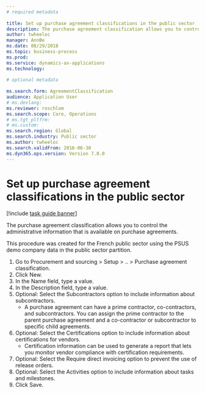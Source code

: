 ```yaml
--- 
# required metadata 
 
title: Set up purchase agreement classifications in the public sector
description: The purchase agreement classification allows you to control the administrative information that is available on purchase agreements. 
author: twheeloc
manager: AnnBe 
ms.date: 08/29/2018
ms.topic: business-process 
ms.prod:  
ms.service: dynamics-ax-applications 
ms.technology:  
 
# optional metadata 
 
ms.search.form: AgreementClassification   
audience: Application User 
# ms.devlang:  
ms.reviewer: roschlom
ms.search.scope: Core, Operations 
# ms.tgt_pltfrm:  
# ms.custom:  
ms.search.region: Global
ms.search.industry: Public sector
ms.author: twheeloc
ms.search.validFrom: 2016-06-30 
ms.dyn365.ops.version: Version 7.0.0 
---
```

# Set up purchase agreement classifications in the public sector

[!include [task guide banner](../../includes/task-guide-banner.md)]

The purchase agreement classification allows you to control the administrative information that is available on purchase agreements. 

This procedure was created for the French public sector using the PSUS demo company data in the public sector partition.

1. Go to Procurement and sourcing > Setup > .. > Purchase agreement classification.
2. Click New.
3. In the Name field, type a value.
4. In the Description field, type a value.
5. Optional: Select the Subcontractors option to include information about subcontractors.
    * A purchase agreement can have a prime contractor, co-contractors, and subcontractors. You can assign the prime contractor to the parent purchase agreement and a co-contractor or subcontractor to specific child agreements.  
6. Optional: Select the Certifications option to include information about certifications for vendors.
    * Certification information can be used to generate a report that lets you monitor vendor compliance with certification requirements.  
7. Optional: Select the Require direct invoicing option to prevent the use of release orders.
8. Optional: Select the Activities option to include information about tasks and milestones.
9. Click Save.

